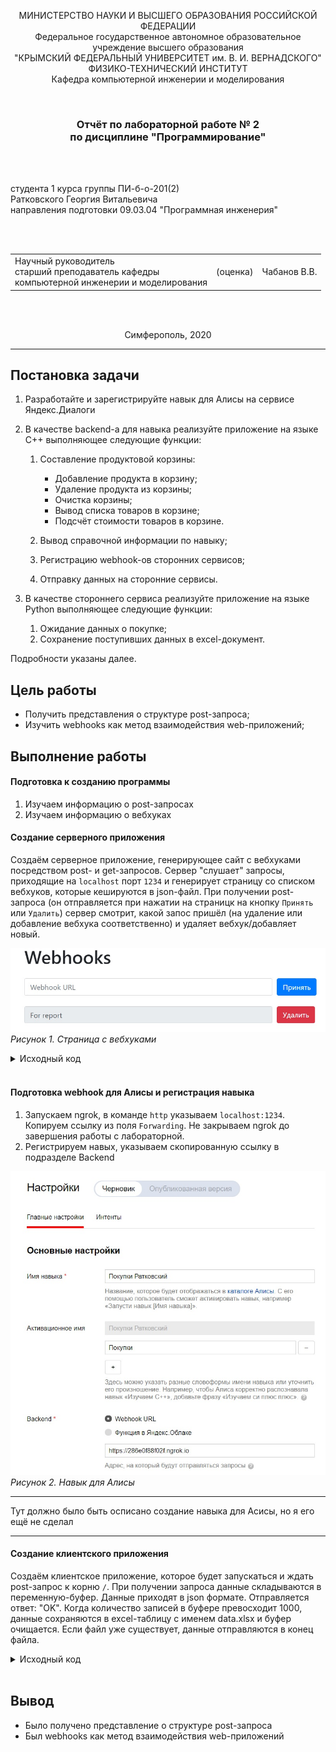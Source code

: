<p align="center">МИНИСТЕРСТВО НАУКИ  И ВЫСШЕГО ОБРАЗОВАНИЯ РОССИЙСКОЙ ФЕДЕРАЦИИ<br>
Федеральное государственное автономное образовательное учреждение высшего образования<br>
"КРЫМСКИЙ ФЕДЕРАЛЬНЫЙ УНИВЕРСИТЕТ им. В. И. ВЕРНАДСКОГО"<br>
ФИЗИКО-ТЕХНИЧЕСКИЙ ИНСТИТУТ<br>
Кафедра компьютерной инженерии и моделирования</p>
<br>
<h3 align="center">Отчёт по лабораторной работе № 2<br> по дисциплине "Программирование"</h3>

<br><br>

<p>студента 1 курса группы ПИ-б-о-201(2)<br>
Ратковского Георгия Витальевича<br>
направления подготовки 09.03.04 "Программная инженерия"</p>


<br><br>
<table>
<tr><td>Научный руководитель<br> старший преподаватель кафедры<br> компьютерной инженерии и моделирования</td>
<td>(оценка)</td>
<td>Чабанов В.В.</td>
</tr>
</table>
<br><br>

<p align="center">Симферополь, 2020</p>
<hr>

## Постановка задачи

1. Разработайте и зарегистрируйте навык для Алисы на сервисе Яндекс.Диалоги

2. В качестве backend-a для навыка реализуйте приложение на языке С++ выполняющее следующие функции:

    1. Составление продуктовой корзины:

        - Добавление продукта в корзину;
        - Удаление продукта из корзины;
        - Очистка корзины;
        - Вывод списка товаров в корзине;
        - Подсчёт стоимости товаров в корзине.

    2. Вывод справочной информации по навыку;

    3. Регистрацию webhook-ов сторонних сервисов;

    4. Отправку данных на сторонние сервисы. 

3. В качестве стороннего сервиса реализуйте приложение на языке Python выполняющее следующие функции:

    1. Ожидание данных о покупке;
    2. Сохранение поступивших данных в excel-документ.

Подробности указаны далее.

## Цель работы

- Получить представления о структуре post-запроса;
- Изучить webhooks как метод взаимодействия web-приложений;

## Выполнение работы

#### Подготовка к созданию программы

1. Изучаем информацию о post-запросах
2. Изучаем информацию о вебхуках

#### Создание серверного приложения

Создаём серверное приложение, генерирующее сайт с вебхуками посредством post- и get-запросов. Сервер "слушает" запросы, приходящие на `localhost` порт `1234` и генерирует страницу со списком вебхуков, которые кешируются в json-файл. При получении post-запроса (он отправляется при нажатии на страницк на кнопку `Принять` или `Удалить`) сервер смотрит, какой запос пришёл (на удаление или добавление вебхука соответственно) и удаляет вебхук/добавляет новый.

![](./image/webhooks.jpg)
*Рисунок 1. Страница с вебхуками*

<details>
<summary>Исходный код</summary>

```c++
#include <iostream>
#include <string>
#include <iomanip>
#include <cpp_httplib/httplib.h>
#include <nlohmann/json.hpp>

using namespace httplib;
using json = nlohmann::json;
using std::string;
using std::cin;
using std::cout;
using std::endl;
using std::ofstream;
using std::ifstream;

const string replacerfull = "{webhooks_list}";
const string replacerone = "{Webhook URL}";
const string OneWebhookTemplate = u8R"(
<div class="form-row align-items-center">
    <div class="col">
        <input type="text" value="{Webhook URL}" class="form-control mb-2" disabled>
    </div>
    <div class="col">
        <button type="submit" name="del" value="{Webhook URL}" class="btn btn-danger mb-2">Удалить</button>
    </div>
</div>)";

ofstream logger("log.txt");

json config;

json config_open()
{
    ifstream config_cache("config.json");
    json config;
    logger << u8"Попытка открыть конфигурационный файл" << endl;
    if (config_cache.is_open())
    {
        config_cache >> config;
        logger << u8"Конфигурационный файл десериализирован" << endl;
    }
    else
    {
        logger << u8"Не удалость открыть конфигурационный файл" << endl;
        config["webhooks"] = json::array();
        logger << u8"Был создан json с пустым массивом" << endl;
    }

    return config;
}

void save_config(json config)
{
    ofstream config_cache("config.json");

    if (config_cache.is_open())
    {
        config_cache << config.dump(4);
        config_cache.close();
        logger << u8"Конфигурационный файл успешно обновлён" << endl;
    }
    else
    {
        logger << u8"Не удалось открыть конфигурационный файл" << endl;
    }
}

string gen_webhook_page()
{
    string webhooks_template, AllWebHooks;
    ifstream webhooks_cache("webhooks_template.html");

    if (webhooks_cache.is_open())
    {
        getline(webhooks_cache, webhooks_template, '\0');
        webhooks_cache.close();
    }
    else
    {
        logger << u8"Не удалось открыть шаблон сайта" << endl;
        return "";
    }

    if (config.empty())
    {
        config = config_open();
    }

    int size = config["webhooks"].size();
    if (size)
    {
        for (int i = 0; i < size; i++)
        {
            string site = config["webhooks"][i];
            string OneWebhook = OneWebhookTemplate;
            OneWebhook.replace(OneWebhook.find(replacerone), replacerone.length(), site);
            OneWebhook.replace(OneWebhook.find(replacerone), replacerone.length(), site);
            AllWebHooks = AllWebHooks + OneWebhook;
        }
        webhooks_template.replace(webhooks_template.find(replacerfull), replacerfull.length(), AllWebHooks);
    }
    else
    {
        webhooks_template.replace(webhooks_template.find(replacerfull), replacerfull.length(), "");
    }
    return webhooks_template;
}

void webhooks_post_resp(const Request& req, Response& res)
{
    if (config.empty())
    {
        config = config_open();
    }

    if (req.has_param("del"))
    {
        string webhook_to_remove = req.get_param_value("del");
        int size = config["webhooks"].size();
        for (int i = 0; i < size; i++)
        {
            string webhook = config["webhooks"][i];
            if (webhook == webhook_to_remove)
            {
                config["webhooks"].erase(config["webhooks"].begin() + i);
                logger << u8"Был удалён вебхук " << webhook << endl;
                break;
            }
        }
    }
    else if (req.has_param("set"))
    {
        string webhook_to_add = req.get_param_value("set");
        if (webhook_to_add == "")
        {
            logger << u8"Получен запрос на добавление пустого вебхука" << endl;
        }
        else
        {
            logger << u8"Получен запрос на добавление вебхука " << webhook_to_add << endl;
            int size = config["webhooks"].size();
            bool existence = false;
            if (size)
            {
                for (int i = 0; i < size; i++)
                {
                    string webhook = config["webhooks"][i];
                    if (webhook == webhook_to_add)
                    {
                        logger << u8"Этот вебхук уже существует" << webhook << endl;
                        existence = true;
                        break;
                    }
                }
            }
            if (!existence)
            {
                logger << u8"Был добавлен вебхук " << webhook_to_add << endl;
                config["webhooks"].push_back(webhook_to_add);
            }
        }
    }
    save_config(config);
    string output = gen_webhook_page();
    res.set_content(output, "text/html; charset=UTF-8");
}

void webhooks_page(const Request& req, Response& res)
{
    string output = gen_webhook_page();
    res.set_content(output, "text/html");
}


int main()
{
    Server svr;
    svr.Post("/webhooks", webhooks_post_resp);
    svr.Get("/webhooks", webhooks_page);
    logger << u8"Сервер успешно запущен" << endl;
    svr.listen("localhost", 1234);
}
```
</details>
<br>

#### Подготовка webhook для Алисы и регистрация навыка

1. Запускаем ngrok, в команде `http` указываем `localhost:1234`. Копируем ссылку из поля `Forwarding`. Не закрываем ngrok до завершения работы с лабораторной.
2. Регистрируем навых, указываем скопированную ссылку в подразделе Backend

![](./image/new_dialog.jpg)
*Рисунок 2. Навык для Алисы*

***
Тут должно было быть осписано создание навыка для Асисы, но я его ещё не сделал
***

#### Создание клиентского приложения

Создаём клиентское приложение, которое будет запускаться и ждать post-запрос к корню `/`. При получении запроса данные складываются в переменную-буфер. Данные приходят в json формате. Отправляется ответ: "OK". Когда количество записей в буфере превосходит 1000, данные сохраняются в excel-таблицу с именем data.xlsx и буфер очищается. Если файл уже существует, данные отправляются в конец файла.

<details>
<summary>Исходный код</summary>

```python
from flask import Flask, request, jsonify
from datetime import datetime
import openpyxl

Buffer = []

def GetEmptyCell(sheet):
    i = 2
    while sheet[i][0].value != None:
        i += 1
    return i


def ListGenerate(sheet):
    num = GetEmptyCell(sheet)
    for i in range(len(Buffer)):
        for j in range(len(Buffer[i]['check'])):
            sheet[num][0].value = num - 1
            sheet[num][1].value = Buffer[i]['user_id']
            sheet[num][2].value = Buffer[i]['datetime']
            sheet[num][3].value = Buffer[i]['check'][j]['item']
            sheet[num][4].value = Buffer[i]['check'][j]['price']
            num += 1
    del num, i, j
    return sheet


def saveBuffer():
    global Buffer
    try:
        book = openpyxl.open(r'C:\Users\Inquisitor\source\repos\Programming\Lab\02\excel\data.xlsx', read_only=False)
    except:
        book = openpyxl.Workbook()
    sheet = book.active
    if sheet['A1'].value == None:
        sheet['A1'] = 'N'
        sheet['B1'] = 'User ID'
        sheet['C1'] = 'Datetime'
        sheet['D1'] = 'Item'
        sheet['E1'] = 'Prise'
    sheet = ListGenerate(sheet)
    book.save(r'C:\Users\Inquisitor\source\repos\Programming\Lab\02\excel\data.xlsx')
    book.close()


def BufferGenerate(data):
    global Buffer
    data['datetime'] = datetime.now().strftime("%d.%m.%Y %H:%M:%S")
    Buffer.append(data)
    if len(Buffer) >= 0:
        saveBuffer()
        Buffer = []


app = Flask(__name__)
 
@app.route('/', methods=['POST', 'GET'])
def index():
	if request.is_json:
		data = request.get_json().decode('UTF-8')
		BufferGenerate(data)
		return 'OK'
 
if __name__ == "__main__":
	app.run()
```
</details>
<br>

## Вывод

- Было получено представление о структуре post-запроса
- Был webhooks как метод взаимодействия web-приложений
